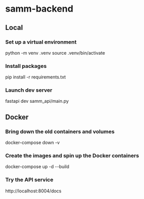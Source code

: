 # samm-backend

## Local
### Set up a virtual environment
python -m venv .venv
source .venv/bin/activate

### Install packages
pip install -r requirements.txt

### Launch dev server
fastapi dev samm_api/main.py


## Docker
### Bring down the old containers and volumes
docker-compose down -v

### Create the images and spin up the Docker containers
docker-compose up -d --build

### Try the API service
http://localhost:8004/docs